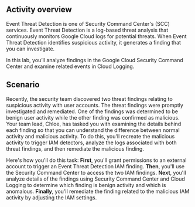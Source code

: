 ## Activity overview

Event Threat Detection is one of Security Command Center's (SCC) services. Event Threat Detection is a log-based threat analysis that continuously monitors Google Cloud logs for potential threats. When Event Threat Detection identifies suspicious activity, it generates a finding that you can investigate.

In this lab, you’ll analyze findings in the Google Cloud Security Command Center and examine related events in Cloud Logging.

## Scenario

Recently, the security team discovered two threat findings relating to suspicious activity with user accounts. The threat findings were promptly investigated and remediated. One of the findings was determined to be benign user activity while the other finding was confirmed as malicious. Your team lead, Chloe, has tasked you with examining the details behind each finding so that you can understand the difference between normal activity and malicious activity. To do this, you'll recreate the malicious activity to trigger IAM detectors, analyze the logs associated with both threat findings, and then remediate the malicious finding.

Here's how you'll do this task: **First**, you'll grant permissions to an external account to trigger an Event Threat Detection IAM finding. **Then**, you'll use the Security Command Center to access the two IAM findings. **Next**, you'll analyze details of the findings using Security Command Center and Cloud Logging to determine which finding is benign activity and which is anomalous. **Finally**, you'll remediate the finding related to the malicious IAM activity by adjusting the IAM settings.
